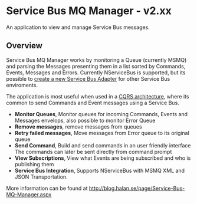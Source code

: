 Service Bus MQ Manager - v2.xx
======================================================================
An application to view and manage Service Bus messages.

## Overview
Service Bus MQ Manager works by monitoring a Queue (currently MSMQ) and parsing the Messages presenting them in a list sorted by Commands, Events, Messages and Errors. Currently NServiceBus is supported, but its possible to [create a new Service Bus Adapter](https://github.com/danielHalan/ServiceBusMQManager/wiki/Building-an-Service-Bus-Adapter) for other Service Bus enviroments.

The application is most useful when used in a [CQRS architecture](http://cqrsinfo.com), where its common to send Commands and Event messages using a Service Bus.

- **Monitor Queues**, Monitor queues for incoming Commands, Events and Messages envelops, also possible to monitor Error Queue
- **Remove messages**, remove messages from queues
- **Retry failed messages**, Move messages from Error queue to its original queue
- **Send Command**, Build and send commands in an user friendly interface The commands can later be sent directly from command prompt
- **View Subscriptions**, View what Events are being subscribed and who is publishing them
- **Service Bus Integration**, Supports NServiceBus with MSMQ XML and JSON Transportation.
 
More information can be found at http://blog.halan.se/page/Service-Bus-MQ-Manager.aspx

